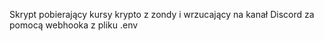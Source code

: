Skrypt pobierający kursy krypto z zondy i wrzucający na kanał Discord za pomocą webhooka z pliku .env
